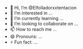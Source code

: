 - 👋 Hi, I’m @Elfolladorxxtentacion
- 👀 I’m interested in ...
- 🌱 I’m currently learning ...
- 💞️ I’m looking to collaborate on ...
- 📫 How to reach me ...
- 😄 Pronouns: ...
- ⚡ Fun fact: ...

<!---
Elfolladorxxtentacion/Elfolladorxxtentacion is a ✨ special ✨ repository because its `README.md` (this file) appears on your GitHub profile.
You can click the Preview link to take a look at your changes.
--->
